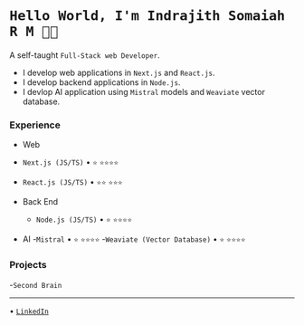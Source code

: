 <!--
**indrajith3110/indrajith3110** is a ✨ _special_ ✨ repository because its `README.md` (this file) appears on your GitHub profile.
-->
# `Hello World, I'm Indrajith Somaiah R M 👋🏽`

A self-taught `Full-Stack web Developer`. 
* I develop web applications in `Next.js` and `React.js`.
* I develop backend applications in `Node.js`.
* I devlop AI application using `Mistral` models and `Weaviate` vector database.

### Experience

 - Web
  - `Next.js (JS/TS)` • `⭐️` `⭐️⭐️⭐️⭐️`
  - `React.js (JS/TS)` • `⭐️⭐️` `⭐️⭐️⭐️`
 
- Back End
  - `Node.js (JS/TS)` • `⭐️` `⭐️⭐️⭐️⭐️`

- AI
   -`Mistral` • `⭐️` `⭐️⭐️⭐️⭐️`
   -`Weaviate (Vector Database)`  • `⭐️` `⭐️⭐️⭐️⭐️`
### Projects
 -`Second Brain`

---

 
 • [`LinkedIn`]([https://www.linkedin.com/in/kabirasani/](https://www.linkedin.com/in/indrajith-somaiah-r-m-33a567234/))
 
